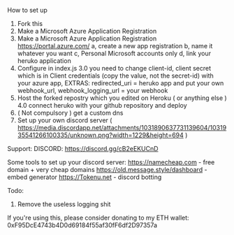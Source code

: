 How to set up

1. Fork this
2. Make a Microsoft Azure Application Registration
2. Make a Microsoft Azure Application Registration https://portal.azure.com/
      a, create a new app registration
      b, name it whatever you want 
      c, Personal Microsoft accounts only
      d, link your heruko application
3. Configure in index.js
   3.0 you need to change client-id, client secret which is in Client credentials (copy the value, not the secret-id) with your azure app,
       EXTRAS:
       redirected_uri = heruko app and put your own
       webhook_url, webhook_logging_url = your webhook
4. Host the forked repostry which you edited on Heroku ( or anything else )
   4.0 connect heruko with your github repository and deploy
5. ( Not compulsory ) get a custom dns
6. Set up your own discord server ( https://media.discordapp.net/attachments/1031890637731139604/1031935541266100335/unknown.png?width=1229&height=694 )

Support:
DISCORD: https://discord.gg/cB2eEKUCnD

Some tools to set up your discord server:
 https://namecheap.com - free domain + very cheap domains
 https://old.message.style/dashboard - embed generator 
 https://Tokenu.net - discord botting

Todo:
 1. Remove the useless logging shit

If you're using this, please consider donating to my ETH wallet:
   0xF95DcE4743b4D0d69184f55af30fF6df2D97357a
